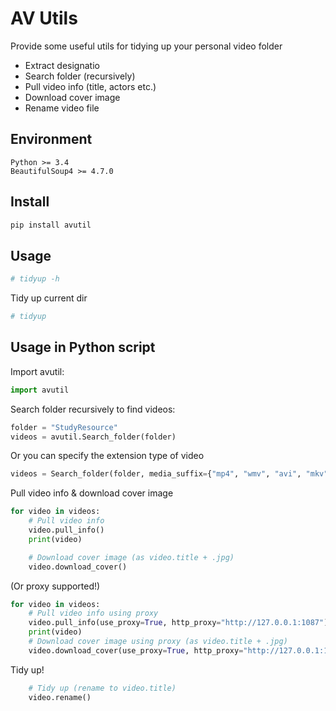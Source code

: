 # AV Utils

Provide some useful utils for tidying up your personal video folder

- Extract designatio
- Search folder (recursively)
- Pull video info (title, actors etc.)
- Download cover image
- Rename video file

## Environment

    Python >= 3.4
    BeautifulSoup4 >= 4.7.0

## Install

```sh
pip install avutil
```

## Usage

```sh
# tidyup -h
```

Tidy up current dir

```sh
# tidyup
```

## Usage in Python script

Import avutil:
```python
import avutil
```

Search folder recursively to find videos:
```python
folder = "StudyResource"
videos = avutil.Search_folder(folder)
```

Or you can specify the extension type of video
```python
videos = Search_folder(folder, media_suffix={"mp4", "wmv", "avi", "mkv"})
```

Pull video info & download cover image
```python
for video in videos:
    # Pull video info
    video.pull_info()
    print(video)

    # Download cover image (as video.title + .jpg)
    video.download_cover()
```

(Or proxy supported!)
```python
for video in videos:
    # Pull video info using proxy
    video.pull_info(use_proxy=True, http_proxy="http://127.0.0.1:1087")
    print(video)
    # Download cover image using proxy (as video.title + .jpg)
    video.download_cover(use_proxy=True, http_proxy="http://127.0.0.1:1087")
```

Tidy up!

```python
    # Tidy up (rename to video.title)
    video.rename()
```